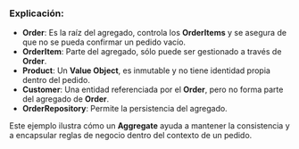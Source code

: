 
### Explicación:

- **Order**: Es la raíz del agregado, controla los **OrderItems** y se asegura de que no se pueda confirmar un pedido vacío.
- **OrderItem**: Parte del agregado, sólo puede ser gestionado a través de **Order**.
- **Product**: Un **Value Object**, es inmutable y no tiene identidad propia dentro del pedido.
- **Customer**: Una entidad referenciada por el **Order**, pero no forma parte del agregado de **Order**.
- **OrderRepository**: Permite la persistencia del agregado.

Este ejemplo ilustra cómo un **Aggregate** ayuda a mantener la consistencia y a encapsular reglas de negocio dentro del contexto de un pedido.
